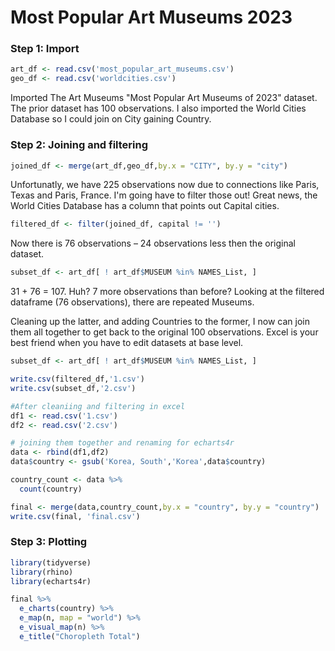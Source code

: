 #  Most Popular Art Museums 2023

### Step 1: Import
```r
art_df <- read.csv('most_popular_art_museums.csv')
geo_df <- read.csv('worldcities.csv')
```

Imported The Art Museums "Most Popular Art Museums of 2023" dataset. The prior dataset has 100 observations.
I also imported the World Cities Database so I could join on City gaining Country.

### Step 2: Joining and filtering

```r
joined_df <- merge(art_df,geo_df,by.x = "CITY", by.y = "city") 
```
Unfortunatly, we have 225 observations now due to connections like Paris, Texas and Paris, France. I'm going have to filter those out! Great news, the World Cities Database has a column that points out Capital cities.

```r
filtered_df <- filter(joined_df, capital != '')
```
Now there is 76 observations – 24 observations less then the original dataset.

```r
subset_df <- art_df[ ! art_df$MUSEUM %in% NAMES_List, ]
```

31 + 76 = 107.
Huh? 7 more observations than before?
Looking at the filtered dataframe (76 observations), there are repeated Museums.

Cleaning up the latter, and adding Countries to the former, I now can join them all together to get back to the original 100 observations.
Excel is your best friend when you have to edit datasets at base level.

```r
subset_df <- art_df[ ! art_df$MUSEUM %in% NAMES_List, ]
```

```r
write.csv(filtered_df,'1.csv')
write.csv(subset_df,'2.csv')

#After cleaniing and filtering in excel
df1 <- read.csv('1.csv')
df2 <- read.csv('2.csv')

# joining them together and renaming for echarts4r
data <- rbind(df1,df2)
data$country <- gsub('Korea, South','Korea',data$country)

country_count <- data %>%
  count(country)

final <- merge(data,country_count,by.x = "country", by.y = "country")
write.csv(final, 'final.csv')
```

### Step 3: Plotting

```r
library(tidyverse)
library(rhino)
library(echarts4r)

final %>%
  e_charts(country) %>%
  e_map(n, map = "world") %>%
  e_visual_map(n) %>%
  e_title("Choropleth Total")

```

